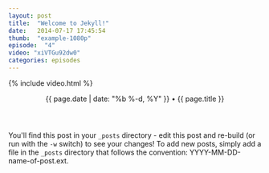 ```yaml
---
layout: post
title:  "Welcome to Jekyll!"
date:   2014-07-17 17:45:54
thumb:  "example-1080p"
episode:  "4"
video: "xiVTGu92dw0"
categories: episodes
---
```


{% include video.html %}

<header class="post-header">
  <p class="meta">
    {{ page.date | date: "%b %-d, %Y" }} • <span>{{ page.title }}</span>
  </p>
</header>

You'll find this post in your `_posts` directory - edit this post and re-build
(or run with the `-w` switch) to see your changes!  To add new posts, simply
add a file in the `_posts` directory that follows the convention:
YYYY-MM-DD-name-of-post.ext.

